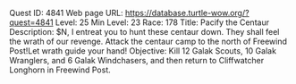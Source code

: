 Quest ID: 4841
Web page URL: https://database.turtle-wow.org/?quest=4841
Level: 25
Min Level: 23
Race: 178
Title: Pacify the Centaur
Description: $N, I entreat you to hunt these centaur down. They shall feel the wrath of our revenge. Attack the centaur camp to the north of Freewind Post!Let wrath guide your hand!
Objective: Kill 12 Galak Scouts, 10 Galak Wranglers, and 6 Galak Windchasers, and then return to Cliffwatcher Longhorn in Freewind Post.
